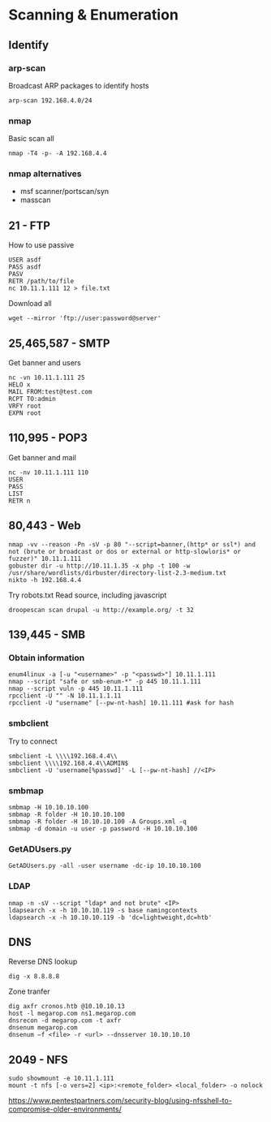 # Scanning & Enumeration
## Identify
### arp-scan
Broadcast ARP packages to identify hosts
```
arp-scan 192.168.4.0/24
```
### nmap
Basic scan all
```
nmap -T4 -p- -A 192.168.4.4
```

### nmap alternatives
- msf scanner/portscan/syn
- masscan

## 21 - FTP
How to use passive
```
USER asdf
PASS asdf
PASV
RETR /path/to/file
nc 10.11.1.111 12 > file.txt
```
Download all
```
wget --mirror 'ftp://user:password@server'
```
## 25,465,587 - SMTP
Get banner and users
```
nc -vn 10.11.1.111 25
HELO x
MAIL FROM:test@test.com
RCPT TO:admin
VRFY root
EXPN root
```

## 110,995 - POP3
Get banner and mail
```
nc -nv 10.11.1.111 110
USER
PASS
LIST
RETR n
```

## 80,443 - Web
```
nmap -vv --reason -Pn -sV -p 80 "--script=banner,(http* or ssl*) and not (brute or broadcast or dos or external or http-slowloris* or fuzzer)" 10.11.1.111
gobuster dir -u http://10.11.1.35 -x php -t 100 -w /usr/share/wordlists/dirbuster/directory-list-2.3-medium.txt 
nikto -h 192.168.4.4
```
Try robots.txt
Read source, including javascript
```
droopescan scan drupal -u http://example.org/ -t 32
```

## 139,445 - SMB

### Obtain information
```
enum4linux -a [-u "<username>" -p "<passwd>"] 10.11.1.111
nmap --script "safe or smb-enum-*" -p 445 10.11.1.111
nmap --script vuln -p 445 10.11.1.111
rpcclient -U "" -N 10.11.1.1.11
rpcclient -U "username" [--pw-nt-hash] 10.11.111 #ask for hash
```

### smbclient
Try to connect
```
smbclient -L \\\\192.168.4.4\\
smbclient \\\\192.168.4.4\\ADMIN$
smbclient -U 'username[%passwd]' -L [--pw-nt-hash] //<IP>
```

### smbmap
```
smbmap -H 10.10.10.100
smbmap -R folder -H 10.10.10.100
smbmap -R folder -H 10.10.10.100 -A Groups.xml -q
smbmap -d domain -u user -p password -H 10.10.10.100
```

### GetADUsers.py
```
GetADUsers.py -all -user username -dc-ip 10.10.10.100
```

### LDAP
```
nmap -n -sV --script "ldap* and not brute" <IP>
ldapsearch -x -h 10.10.10.119 -s base namingcontexts
ldapsearch -x -h 10.10.10.119 -b 'dc=lightweight,dc=htb'
```

## DNS
Reverse DNS lookup
```
dig -x 8.8.8.8
```

Zone tranfer
```
dig axfr cronos.htb @10.10.10.13
host -l megarop.com ns1.megarop.com
dnsrecon -d megarop.com -t axfr
dnsenum megarop.com
dnsenum –f <file> -r <url> --dnsserver 10.10.10.10
```

## 2049 - NFS
```
sudo showmount -e 10.11.1.111
mount -t nfs [-o vers=2] <ip>:<remote_folder> <local_folder> -o nolock
```
https://www.pentestpartners.com/security-blog/using-nfsshell-to-compromise-older-environments/
